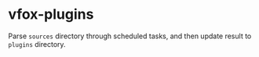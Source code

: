 # vfox-plugins


Parse `sources` directory through scheduled tasks, and then update result to `plugins` directory.
